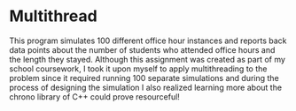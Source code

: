 # Multithread
This program simulates 100 different office hour instances and reports back data points about the number of students who attended office hours and the length they stayed. Although this assignment was created as part of my school coursework, I took it upon myself to apply multithreading to the problem since it required running 100 separate simulations and during the process of designing the simulation I also realized learning more about the chrono library of C++ could prove resourceful!
